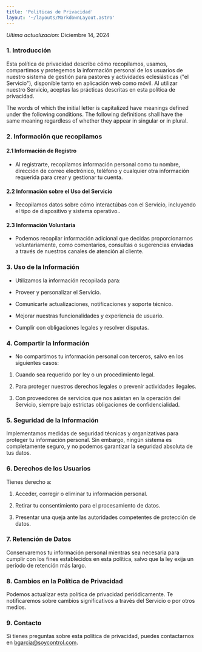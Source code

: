 ```yaml
---
title: 'Politicas de Privacidad'
layout: '~/layouts/MarkdownLayout.astro'
---
```


_Ultima actualizacion_: Diciembre 14, 2024

### 1. Introducción

Esta política de privacidad describe cómo recopilamos, usamos, compartimos y protegemos la información personal de los usuarios de nuestro sistema de gestión para pastores y actividades eclesiásticas ("el Servicio"), disponible tanto en aplicación web como móvil. Al utilizar nuestro Servicio, aceptas las prácticas descritas en esta política de privacidad.

The words of which the initial letter is capitalized have meanings defined under the following conditions. The following definitions shall have the same meaning regardless of whether they appear in singular or in plural.

### 2. Información que recopilamos

#### 2.1 Información de Registro

- Al registrarte, recopilamos información personal como tu nombre, dirección de correo electrónico, teléfono y cualquier otra información requerida para crear y gestionar tu cuenta.

#### 2.2 Información sobre el Uso del Servicio

- Recopilamos datos sobre cómo interactúbas con el Servicio, incluyendo el tipo de dispositivo y sistema operativo..

#### 2.3 Información Voluntaria

- Podemos recopilar información adicional que decidas proporcionarnos voluntariamente, como comentarios, consultas o sugerencias enviadas a través de nuestros canales de atención al cliente.

### 3. Uso de la Información

- Utilizamos la información recopilada para:

- Proveer y personalizar el Servicio.

- Comunicarte actualizaciones, notificaciones y soporte técnico.

- Mejorar nuestras funcionalidades y experiencia de usuario.

- Cumplir con obligaciones legales y resolver disputas.

### 4. Compartir la Información

- No compartimos tu información personal con terceros, salvo en los siguientes casos:

1. Cuando sea requerido por ley o un procedimiento legal.

2. Para proteger nuestros derechos legales o prevenir actividades ilegales.

3. Con proveedores de servicios que nos asistan en la operación del Servicio, siempre bajo estrictas obligaciones de confidencialidad.

### 5. Seguridad de la Información

Implementamos medidas de seguridad técnicas y organizativas para proteger tu información personal. Sin embargo, ningún sistema es completamente seguro, y no podemos garantizar la seguridad absoluta de tus datos.

### 6. Derechos de los Usuarios

Tienes derecho a:

  1. Acceder, corregir o eliminar tu información personal.

  2. Retirar tu consentimiento para el procesamiento de datos.

  3. Presentar una queja ante las autoridades competentes de protección de datos.


### 7. Retención de Datos

Conservaremos tu información personal mientras sea necesaria para cumplir con los fines establecidos en esta política, salvo que la ley exija un período de retención más largo.


### 8. Cambios en la Política de Privacidad

Podemos actualizar esta política de privacidad periódicamente. Te notificaremos sobre cambios significativos a través del Servicio o por otros medios.

### 9. Contacto

Si tienes preguntas sobre esta política de privacidad, puedes contactarnos en bgarcia@soycontrol.com.
